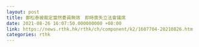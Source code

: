 ```yaml
---
layout: post
title: 鄭松泰被裁定當然委員無效　即時喪失立法會議席
date: 2021-08-26 16:07:50.000000000 +08:00
link: https://news.rthk.hk/rthk/ch/component/k2/1607704-20210826.htm
categories: rthk
---
```



